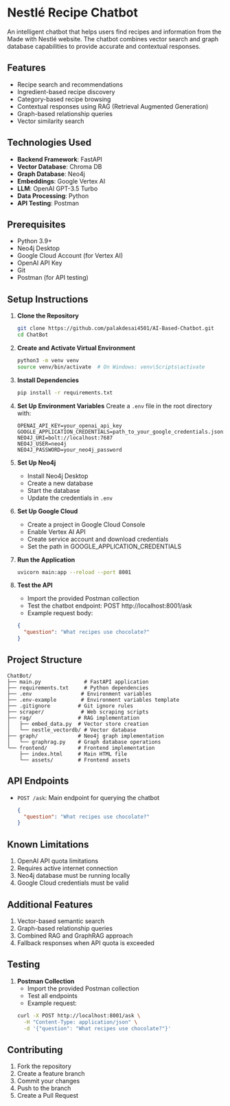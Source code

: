# Nestlé Recipe Chatbot

An intelligent chatbot that helps users find recipes and information from the Made with Nestlé website. The chatbot combines vector search and graph database capabilities to provide accurate and contextual responses.

## Features

- Recipe search and recommendations
- Ingredient-based recipe discovery
- Category-based recipe browsing
- Contextual responses using RAG (Retrieval Augmented Generation)
- Graph-based relationship queries
- Vector similarity search

## Technologies Used

- **Backend Framework**: FastAPI
- **Vector Database**: Chroma DB
- **Graph Database**: Neo4j
- **Embeddings**: Google Vertex AI
- **LLM**: OpenAI GPT-3.5 Turbo
- **Data Processing**: Python
- **API Testing**: Postman

## Prerequisites

- Python 3.9+
- Neo4j Desktop
- Google Cloud Account (for Vertex AI)
- OpenAI API Key
- Git
- Postman (for API testing)

## Setup Instructions

1. **Clone the Repository**
   ```bash
   git clone https://github.com/palakdesai4501/AI-Based-Chatbot.git
   cd ChatBot
   ```

2. **Create and Activate Virtual Environment**
   ```bash
   python3 -m venv venv
   source venv/bin/activate  # On Windows: venv\Scripts\activate
   ```

3. **Install Dependencies**
   ```bash
   pip install -r requirements.txt
   ```

4. **Set Up Environment Variables**
   Create a `.env` file in the root directory with:
   ```
   OPENAI_API_KEY=your_openai_api_key
   GOOGLE_APPLICATION_CREDENTIALS=path_to_your_google_credentials.json
   NEO4J_URI=bolt://localhost:7687
   NEO4J_USER=neo4j
   NEO4J_PASSWORD=your_neo4j_password
   ```

5. **Set Up Neo4j**
   - Install Neo4j Desktop
   - Create a new database
   - Start the database
   - Update the credentials in `.env`

6. **Set Up Google Cloud**
   - Create a project in Google Cloud Console
   - Enable Vertex AI API
   - Create service account and download credentials
   - Set the path in GOOGLE_APPLICATION_CREDENTIALS

7. **Run the Application**
   ```bash
   uvicorn main:app --reload --port 8001
   ```

8. **Test the API**
   - Import the provided Postman collection
   - Test the chatbot endpoint: POST http://localhost:8001/ask
   - Example request body:
   ```json
   {
     "question": "What recipes use chocolate?"
   }
   ```

## Project Structure

```
ChatBot/
├── main.py              # FastAPI application
├── requirements.txt     # Python dependencies
├── .env                # Environment variables
├── .env-example        # Environment variables template
├── .gitignore         # Git ignore rules
├── scraper/            # Web scraping scripts
├── rag/               # RAG implementation
│   ├── embed_data.py  # Vector store creation
│   └── nestle_vectordb/ # Vector database
├── graph/             # Neo4j graph implementation
│   └── graphrag.py    # Graph database operations
└── frontend/          # Frontend implementation
    ├── index.html     # Main HTML file
    └── assets/        # Frontend assets
```

## API Endpoints

- `POST /ask`: Main endpoint for querying the chatbot
  ```json
  {
    "question": "What recipes use chocolate?"
  }
  ```

## Known Limitations

1. OpenAI API quota limitations
2. Requires active internet connection
3. Neo4j database must be running locally
4. Google Cloud credentials must be valid

## Additional Features

1. Vector-based semantic search
2. Graph-based relationship queries
3. Combined RAG and GraphRAG approach
4. Fallback responses when API quota is exceeded

## Testing

1. **Postman Collection**
   - Import the provided Postman collection
   - Test all endpoints
   - Example request:
   ```bash
   curl -X POST http://localhost:8001/ask \
     -H "Content-Type: application/json" \
     -d '{"question": "What recipes use chocolate?"}'
   ```

## Contributing

1. Fork the repository
2. Create a feature branch
3. Commit your changes
4. Push to the branch
5. Create a Pull Request

